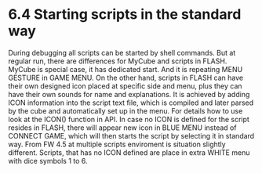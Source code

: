 # 6.4 Starting scripts in the standard way 

During debugging all scripts can be started by shell commands. But at regular run, there are differences for MyCube and scripts in FLASH. MyCube is special case, it has dedicated start. And it is repeating MENU GESTURE in GAME MENU. On the other hand, scripts in FLASH can have their own designed icon placed at specific side and menu, plus they can have their own sounds for name and explanations. It is achieved by adding ICON information into the script text file, which is compiled and later parsed by the cube and automatically set up in the menu. For details how to use look at the ICON\(\) function in API. In case no ICON is defined for the script resides in FLASH, there will appear new icon in BLUE MENU instead of CONNECT GAME, which will then starts the script by selecting it in standard way. From FW 4.5 at multiple scripts enviroment is situation slightly different. Scripts, that has no ICON defined are place in extra WHITE menu with dice symbols 1 to 6.

